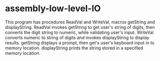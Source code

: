 # assembly-low-level-IO

This program has procedures ReadVal and WriteVal, macros
getString and displayString. ReadVal invokes getString to get
user's string of digits, then converts the digit string to
numeric, while validating user's input. WriteVal converts numeric
to string of digits and invokes displayString to display results.
getString displays a prompt, then get's user's keyboard input in
to memory location. displayString prints the string stored in a
specified memory location.
